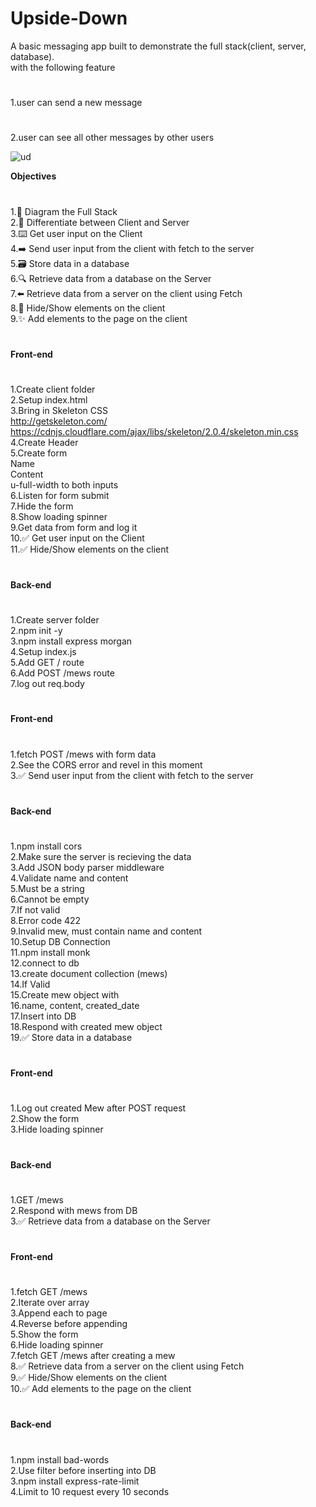 # Upside-Down
A basic messaging app built to demonstrate the full stack(client, server, database).  
with the following feature
#
1.user can send a new message
#
2.user can see all other messages by other users


![ud](https://user-images.githubusercontent.com/37223519/76159551-cc840d80-6147-11ea-9b31-1e8117e0f318.gif)

**Objectives**
#
 1.📝 Diagram the Full Stack  
 2.🔎 Differentiate between Client and Server  
 3.⌨️ Get user input on the Client  
 4.➡️ Send user input from the client with fetch to the server  
 5.🗃 Store data in a database  
 6.🔍 Retrieve data from a database on the Server  
 7.⬅️ Retrieve data from a server on the client using Fetch  
 8.🙈 Hide/Show elements on the client  
 9.✨ Add elements to the page on the client  
 #
 **Front-end**
 #
 1.Create client folder  
 2.Setup index.html  
 3.Bring in Skeleton CSS  
http://getskeleton.com/  
https://cdnjs.cloudflare.com/ajax/libs/skeleton/2.0.4/skeleton.min.css  
 4.Create Header  
 5.Create form  
 Name  
 Content  
 u-full-width to both inputs  
6.Listen for form submit  
7.Hide the form  
 8.Show loading spinner  
 9.Get data from form and log it  
10.✅ Get user input on the Client  
11.✅ Hide/Show elements on the client  

#
**Back-end**
#
 1.Create server folder  
 2.npm init -y  
 3.npm install express morgan  
 4.Setup index.js  
 5.Add GET / route  
 6.Add POST /mews route  
 7.log out req.body  
 #
 **Front-end**
 #
 1.fetch POST /mews with form data  
 2.See the CORS error and revel in this moment  
3.✅ Send user input from the client with fetch to the server  
#
**Back-end**
#
 1.npm install cors  
 2.Make sure the server is recieving the data  
 3.Add JSON body parser middleware  
 4.Validate name and content  
 5.Must be a string  
 6.Cannot be empty  
 7.If not valid  
 8.Error code 422  
 9.Invalid mew, must contain name and content  
 10.Setup DB Connection  
 11.npm install monk  
 12.connect to db  
 13.create document collection (mews)  
 14.If Valid  
 15.Create mew object with  
 16.name, content, created_date  
 17.Insert into DB  
 18.Respond with created mew object  
19.✅ Store data in a database  
#
**Front-end**
#
 1.Log out created Mew after POST request  
 2.Show the form  
 3.Hide loading spinner  
 
 #
 **Back-end**
 #
 1.GET /mews  
 2.Respond with mews from DB  
3.✅ Retrieve data from a database on the Server  

#
**Front-end**
#
 1.fetch GET /mews  
 2.Iterate over array  
 3.Append each to page  
 4.Reverse before appending  
 5.Show the form  
 6.Hide loading spinner  
 7.fetch GET /mews after creating a mew  
8.✅ Retrieve data from a server on the client using Fetch  
9.✅ Hide/Show elements on the client  
10.✅ Add elements to the page on the client  
#
**Back-end**
#
 1.npm install bad-words  
 2.Use filter before inserting into DB  
 3.npm install express-rate-limit  
 4.Limit to 10 request every 10 seconds  
